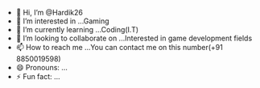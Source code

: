 - 👋 Hi, I’m @Hardik26
- 👀 I’m interested in ...Gaming
- 🌱 I’m currently learning ...Coding(I.T)
- 💞️ I’m looking to collaborate on ...Interested in game development fields
- 📫 How to reach me ...You can contact me on this number(+91 8850019598)
- 😄 Pronouns: ...
- ⚡ Fun fact: ...

<!---
Hardick26/Hardick26 is a ✨ special ✨ repository because its `README.md` (this file) appears on your GitHub profile.
You can click the Preview link to take a look at your changes.
--->
